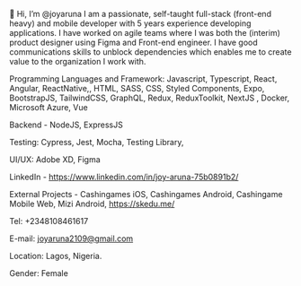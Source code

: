 👋 Hi, I’m @joyaruna
I am a passionate, self-taught full-stack (front-end heavy) and mobile developer with 5 years experience developing applications.
I have worked on agile teams where I was both the (interim) product designer using Figma and Front-end engineer.
I have good communications skills to unblock dependencies which enables me to create value to the organization I work with.  

Programming Languages and Framework: Javascript, Typescript, React, Angular, ReactNative,, HTML, SASS, CSS, Styled Components, 
Expo, BootstrapJS, TailwindCSS, GraphQL, Redux, ReduxToolkit, NextJS , Docker, Microsoft Azure, Vue

Backend - NodeJS, ExpressJS 

Testing: Cypress, Jest, Mocha, Testing Library,  

UI/UX: Adobe XD, Figma 

LinkedIn - https://www.linkedin.com/in/joy-aruna-75b0891b2/  

External Projects - Cashingames iOS, Cashingames Android, Cashingame Mobile Web, Mizi Android, https://skedu.me/ 

Tel: +2348108461617

E-mail: joyaruna2109@gmail.com 

Location: Lagos, Nigeria.  

Gender: Female 

<!---
joyaruna/joyaruna is a ✨ special ✨ repository because its `README.md` (this file) appears on your GitHub profile.
You can click the Preview link to take a look at your changes.
--->
